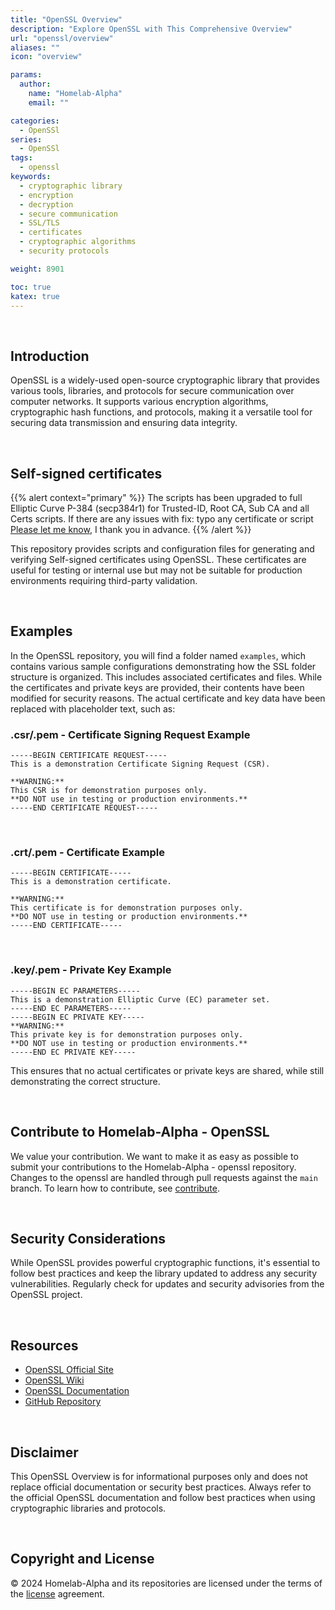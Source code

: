 ```yaml
---
title: "OpenSSL Overview"
description: "Explore OpenSSL with This Comprehensive Overview"
url: "openssl/overview"
aliases: ""
icon: "overview"

params:
  author:
    name: "Homelab-Alpha"
    email: ""

categories:
  - OpenSSl
series:
  - OpenSSl
tags:
  - openssl
keywords:
  - cryptographic library
  - encryption
  - decryption
  - secure communication
  - SSL/TLS
  - certificates
  - cryptographic algorithms
  - security protocols

weight: 8901

toc: true
katex: true
---
```


<br />

## Introduction

OpenSSL is a widely-used open-source cryptographic library that provides various
tools, libraries, and protocols for secure communication over computer networks.
It supports various encryption algorithms, cryptographic hash functions, and
protocols, making it a versatile tool for securing data transmission and
ensuring data integrity.

<br />

## Self-signed certificates

{{% alert context="primary" %}}
The scripts has been upgraded to full Elliptic Curve P-384 (secp384r1) for
Trusted-ID, Root CA, Sub CA and all Certs scripts. If there are any issues with
fix: typo any certificate or script [Please let me know], I thank you in advance.
{{% /alert %}}

This repository provides scripts and configuration files for generating and
verifying Self-signed certificates using OpenSSL. These certificates are useful
for testing or internal use but may not be suitable for production environments
requiring third-party validation.

<br />

## Examples

In the OpenSSL repository, you will find a folder named `examples`, which
contains various sample configurations demonstrating how the SSL folder
structure is organized. This includes associated certificates and files. While
the certificates and private keys are provided, their contents have been
modified for security reasons. The actual certificate and key data have been
replaced with placeholder text, such as:

### .csr/.pem - Certificate Signing Request Example

```pem
-----BEGIN CERTIFICATE REQUEST-----
This is a demonstration Certificate Signing Request (CSR).

**WARNING:**
This CSR is for demonstration purposes only.
**DO NOT use in testing or production environments.**
-----END CERTIFICATE REQUEST-----
```

<br />

### .crt/.pem - Certificate Example

```pem
-----BEGIN CERTIFICATE-----
This is a demonstration certificate.

**WARNING:**
This certificate is for demonstration purposes only.
**DO NOT use in testing or production environments.**
-----END CERTIFICATE-----
```

<br />

### .key/.pem - Private Key Example

```pem
-----BEGIN EC PARAMETERS-----
This is a demonstration Elliptic Curve (EC) parameter set.
-----END EC PARAMETERS-----
-----BEGIN EC PRIVATE KEY-----
**WARNING:**
This private key is for demonstration purposes only.
**DO NOT use in testing or production environments.**
-----END EC PRIVATE KEY-----
```

This ensures that no actual certificates or private keys are shared, while still
demonstrating the correct structure.

<br />

## Contribute to Homelab-Alpha - OpenSSL

We value your contribution. We want to make it as easy as possible to submit
your contributions to the Homelab-Alpha - openssl repository. Changes to the
openssl are handled through pull requests against the `main` branch. To learn
how to contribute, see [contribute].

<br />

## Security Considerations

While OpenSSL provides powerful cryptographic functions, it's essential to
follow best practices and keep the library updated to address any security
vulnerabilities. Regularly check for updates and security advisories from the
OpenSSL project.

<br />

## Resources

- [OpenSSL Official Site]
- [OpenSSL Wiki]
- [OpenSSL Documentation]
- [GitHub Repository]

<br />

## Disclaimer

This OpenSSL Overview is for informational purposes only and does not replace
official documentation or security best practices. Always refer to the official
OpenSSL documentation and follow best practices when using cryptographic
libraries and protocols.

<br />

## Copyright and License

&copy; 2024 Homelab-Alpha and its repositories are licensed under the terms of
the [license] agreement.

[Please let me know]:
  https://github.com/homelab-alpha/openssl/discussions/categories/feedback
[contribute]: docs/../../contributing/code_of_conduct.md
[OpenSSL Official Site]: https://www.openssl.org
[OpenSSL Wiki]: https://wiki.openssl.org
[OpenSSL Documentation]: https://www.openssl.org/docs
[GitHub Repository]: https://github.com/openssl/openssl
[license]: docs/../../help/license.md
